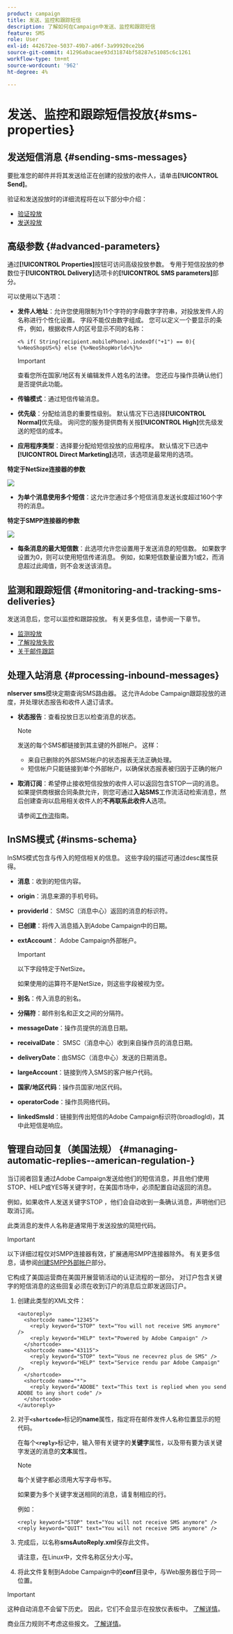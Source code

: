 ```yaml
---
product: campaign
title: 发送、监控和跟踪短信
description: 了解如何在Campaign中发送、监控和跟踪短信
feature: SMS
role: User
exl-id: 442672ee-5037-49b7-a06f-3a99920ce2b6
source-git-commit: 41296a0acaee93d31874bf58287e51085c6c1261
workflow-type: tm+mt
source-wordcount: '962'
ht-degree: 4%

---
```


# 发送、监控和跟踪短信投放{#sms-properties}

## 发送短信消息 {#sending-sms-messages}

要批准您的邮件并将其发送给正在创建的投放的收件人，请单击&#x200B;**[!UICONTROL Send]**。

验证和发送投放时的详细流程将在以下部分中介绍：

* [验证投放](steps-validating-the-delivery.md)
* [发送投放](steps-sending-the-delivery.md)

## 高级参数 {#advanced-parameters}

通过&#x200B;**[!UICONTROL Properties]**&#x200B;按钮可访问高级投放参数。 专用于短信投放的参数位于&#x200B;**[!UICONTROL Delivery]**&#x200B;选项卡的&#x200B;**[!UICONTROL SMS parameters]**&#x200B;部分。

可以使用以下选项：

* **发件人地址**：允许您使用限制为11个字符的字母数字字符串，对投放发件人的名称进行个性化设置。 字段不能仅由数字组成。 您可以定义一个要显示的条件，例如，根据收件人的区号显示不同的名称：

  ```
  <% if( String(recipient.mobilePhone).indexOf("+1") == 0){ %>NeoShopUS<%} else {%>NeoShopWorld<%}%>
  ```

  >[!IMPORTANT]
  >
  >查看您所在国家/地区有关编辑发件人姓名的法律。 您还应与操作员确认他们是否提供此功能。

* **传输模式**：通过短信传输消息。
* **优先级**：分配给消息的重要性级别。 默认情况下已选择&#x200B;**[!UICONTROL Normal]**&#x200B;优先级。 询问您的服务提供商有关按&#x200B;**[!UICONTROL High]**&#x200B;优先级发送的短信的成本。
* **应用程序类型**：选择要分配给短信投放的应用程序。 默认情况下已选中&#x200B;**[!UICONTROL Direct Marketing]**&#x200B;选项，该选项是最常用的选项。

**特定于NetSize连接器的参数**

![](assets/s_user_mobile_sms_adv_netsize.png)

* **为单个消息使用多个短信**：这允许您通过多个短信消息发送长度超过160个字符的消息。

**特定于SMPP连接器的参数**

![](assets/s_user_mobile_sms_adv_smpp.png)

* **每条消息的最大短信数**：此选项允许您设置用于发送消息的短信数。 如果数字设置为0，则可以使用短信传递消息。 例如，如果短信数量设置为1或2，而消息超过此阈值，则不会发送该消息。

## 监测和跟踪短信 {#monitoring-and-tracking-sms-deliveries}

发送消息后，您可以监控和跟踪投放。 有关更多信息，请参阅一下章节。

* [监测投放](about-delivery-monitoring.md)
* [了解投放失败](understanding-delivery-failures.md)
* [关于邮件跟踪](about-message-tracking.md)

## 处理入站消息 {#processing-inbound-messages}

**nlserver sms**&#x200B;模块定期查询SMS路由器。 这允许Adobe Campaign跟踪投放的进度，并处理状态报告和收件人退订请求。

* **状态报告**：查看投放日志以检查消息的状态。

  >[!NOTE]
  >
  >发送的每个SMS都链接到其主键的外部帐户。 这样：
  >
  > * 来自已删除的外部SMS帐户的状态报表无法正确处理。
  > * 短信帐户只能链接到单个外部帐户，以确保状态报表被归因于正确的帐户

* **取消订阅**：希望停止接收短信投放的收件人可以返回包含STOP一词的消息。 如果提供商根据合同条款允许，则您可通过&#x200B;**入站SMS**&#x200B;工作流活动检索消息，然后创建查询以启用相关收件人的&#x200B;**不再联系此收件人**&#x200B;选项。

  请参阅[工作流](../../workflow/using/architecture.md)指南。

## InSMS模式 {#insms-schema}

InSMS模式包含与传入的短信相关的信息。 这些字段的描述可通过desc属性获得。

* **消息**：收到的短信内容。
* **origin**：消息来源的手机号码。
* **providerId**： SMSC（消息中心）返回的消息的标识符。
* **已创建**：将传入消息插入到Adobe Campaign中的日期。
* **extAccount**： Adobe Campaign外部帐户。

  >[!IMPORTANT]
  >
  >以下字段特定于NetSize。
  >
  >如果使用的运算符不是NetSize，则这些字段被视为空。

* **别名**：传入消息的别名。
* **分隔符**：邮件别名和正文之间的分隔符。
* **messageDate**：操作员提供的消息日期。
* **receivalDate**： SMSC（消息中心）收到来自操作员的消息日期。
* **deliveryDate**：由SMSC（消息中心）发送的日期消息。
* **largeAccount**：链接到传入SMS的客户帐户代码。
* **国家/地区代码**：操作员国家/地区代码。
* **operatorCode**：操作员网络代码。
* **linkedSmsId**：链接到传出短信的Adobe Campaign标识符(broadlogId)，其中此短信是响应。

## 管理自动回复（美国法规） {#managing-automatic-replies--american-regulation-}

当订阅者回复通过Adobe Campaign发送给他们的短信消息，并且他们使用STOP、HELP或YES等关键字时，在美国市场中，必须配置自动返回的消息。

例如，如果收件人发送关键字STOP ，他们会自动收到一条确认消息，声明他们已取消订阅。

此类消息的发件人名称是通常用于发送投放的简短代码。

>[!IMPORTANT]
>
>以下详细过程仅对SMPP连接器有效，扩展通用SMPP连接器除外。 有关更多信息，请参阅[创建SMPP外部帐户](sms-set-up.md#creating-an-smpp-external-account)部分。
>
>它构成了美国运营商在美国开展营销活动的认证流程的一部分。 对订户包含关键字的短信消息的这些回复必须在收到订户的消息后立即发送回订户。

1. 创建此类型的XML文件：

   ```
   <autoreply>
     <shortcode name="12345">
       <reply keyword="STOP" text="You will not receive SMS anymore" />
       <reply keyword="HELP" text="Powered by Adobe Campaign" />
     </shortcode>
     <shortcode name="43115">
       <reply keyword="STOP" text="Vous ne recevrez plus de SMS" />
       <reply keyword="HELP" text="Service rendu par Adobe Campaign" />
     </shortcode>
     <shortcode name="*">
       <reply keyword="ADOBE" text="This text is replied when you send ADOBE to any short code" />
     </shortcode>
   </autoreply>
   ```

1. 对于&#x200B;**`<shortcode>`**&#x200B;标记的&#x200B;**name**&#x200B;属性，指定将在邮件发件人名称位置显示的短代码。

   在每个&#x200B;**`<reply>`**&#x200B;标记中，输入带有关键字的&#x200B;**关键字**&#x200B;属性，以及带有要为该关键字发送的消息的&#x200B;**文本**&#x200B;属性。

   >[!NOTE]
   >
   >每个关键字都必须用大写字母书写。

   如果要为多个关键字发送相同的消息，请复制相应的行。

   例如：

   ```
   <reply keyword="STOP" text="You will not receive SMS anymore" />
   <reply keyword="QUIT" text="You will not receive SMS anymore" />
   ```

1. 完成后，以名称&#x200B;**smsAutoReply.xml**&#x200B;保存此文件。

   请注意，在Linux中，文件名称区分大小写。

1. 将此文件复制到Adobe Campaign中的&#x200B;**conf**&#x200B;目录中，与Web服务器位于同一位置。

>[!IMPORTANT]
>
>这种自动消息不会留下历史。 因此，它们不会显示在投放仪表板中。 [了解详情](delivery-dashboard.md)。
>
>商业压力规则不考虑这些报文。 [了解详情](../../campaign-opt/using/pressure-rules.md)。

